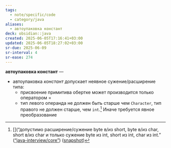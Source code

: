 ```yaml
---
tags:
  - note/specific/code
  - category/java
aliases:
  - автоупаковка констант
deck: obsidian::java
created: 2025-06-05T17:16:41+03:00
updated: 2025-06-05T18:27:02+03:00
sr-due: 2025-06-09
sr-interval: 4
sr-ease: 274
---
```


**автоупаковка констант**
—
- автоупаковка *констант* допускает неявное сужение/расширение типа:
	- присвоение примитива обертке может производится только оператором =
	- тип левого операнда не должен быть старше чем `Character`, тип правого не должен старше, чем `int`.[^1] Иначе требуется явное преобразование

[^1]:  [](“допустимо расширение/сужение byte в/из short, byte в/из char, short в/из char и только сужение byte из int, short из int, char из int.” ([“java-interview/core”](zotero://select/library/items/T3X9ZD57)) ([snapshot](zotero://open-pdf/library/items/2GAN5TQF?sel=li%3Alast-child%20%3E%20ol%20%3E%20li%3Alast-child&annotation=5TXYDZG5))

